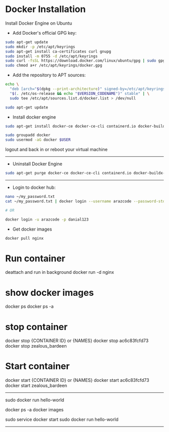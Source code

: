 # Docker Installation

Install Docker Engine on Ubuntu
- Add Docker's official GPG key:

```bash
sudo apt-get update
sudo mkdir -p /etc/apt/keyrings
sudo apt-get install ca-certificates curl gnupg
sudo install -m 0755 -d /etc/apt/keyrings
sudo curl -fsSL https://download.docker.com/linux/ubuntu/gpg | sudo gpg --dearmor --yes -o /etc/apt/keyrings/docker.gpg
sudo chmod a+r /etc/apt/keyrings/docker.gpg
```
- Add the repository to APT sources:
```bash
echo \
  "deb [arch="$(dpkg --print-architecture)" signed-by=/etc/apt/keyrings/docker.gpg] https://download.docker.com/linux/ubuntu \
  "$(. /etc/os-release && echo "$VERSION_CODENAME")" stable" | \
  sudo tee /etc/apt/sources.list.d/docker.list > /dev/null

sudo apt-get update
```

- Install docker engine
```bash
sudo apt-get install docker-ce docker-ce-cli containerd.io docker-buildx-plugin docker-compose-plugin

sudo groupadd docker
sudo usermod -aG docker $USER
```
logout and back in or reboot your virtual machine

----
- Uninstall Docker Engine
```bash
sudo apt-get purge docker-ce docker-ce-cli containerd.io docker-buildx-plugin docker-compose-plugin docker-ce-rootless-extras
```
----


- Login to docker hub:
```bash
nano ~/my_password.txt
cat ~/my_password.txt | docker login --username arazcode --password-stdin

# OR

docker login -u arazcode -p danial123
```

- Get docker images
```bash
docker pull nginx
```

# Run container
deattach and run in background
docker run -d nginx

# show docker images
docker ps
docker ps -a

# stop container

docker stop {CONTAINER ID} or {NAMES}
docker stop ac6c83fcfd73
docker stop zealous_bardeen

# Start container

docker start {CONTAINER ID} or {NAMES}
docker start ac6c83fcfd73
docker start zealous_bardeen








-----------------------------------------




sudo docker run hello-world

docker ps -a
docker images



sudo service docker start
sudo docker run hello-world





-------------------------------

